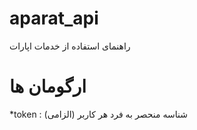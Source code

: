 # aparat_api
راهنمای استفاده از خدمات اپارات 


# ارگومان ها 

*token : (الزامی) شناسه منحصر به فرد هر کاربر 

